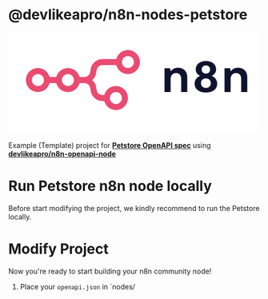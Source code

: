 # @devlikeapro/n8n-nodes-petstore

![n8n logo](n8n.png)

Example (Template) project for [**Petstore OpenAPI spec**](https://petstore3.swagger.io/)
using [**devlikeapro/n8n-openapi-node**](https://github.com/devlikeapro/n8n-openapi-node)

# Run Petstore n8n node locally
Before start modifying the project, we kindly recommend
to run the Petstore locally.

# Modify Project
Now you're ready to start building your n8n community node!
1. Place your `openapi.json` in `nodes/

